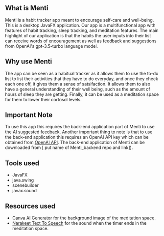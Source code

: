 ## What is Menti
Menti is a habit tracker app meant to encourage self-care and well-being. This is a desktop JavaFX application. Our app is a multifunctional app with features of habit tracking, sleep tracking, and meditation features.
The main highlight of our application is that the habits the user inputs into their list can receive words of encouragement as well as feedback and suggestions from OpenAI's gpt-3.5-turbo language model.

## Why use Menti

The app can be seen as a habitual tracker as it allows them to use the to-do list to list their activities that they have to do everyday, and once they check each one off, it gives them a sense of satsifaction. It allows them to also have a general understanding of their well being, such as the amount of hours of sleep they are getting. Finally, it can be used as a meditation space for them to lower their cortosol levels.

## Important Note
To use this app this requires the back-end application part of Menti to use the AI suggested feedback. Another important thing to note is that to use the back-end application this requires an OpenAI API key which can be obtained from [OpenAI API](https://platform.openai.com/api-keys).
The back-end application of Menti can be downloaded from [ put name of Menti_backend repo and link]).

## Tools used
- JavaFX
- java.swing
- scenebuilder
- javax.sound


## Resources used
- [Canva AI Generator](https://www.canva.com) for the background image of the meditation space.
- [Narakeet Text To Speech](https://www.narakeet.com) for the sound when the timer ends in the meditation space.
